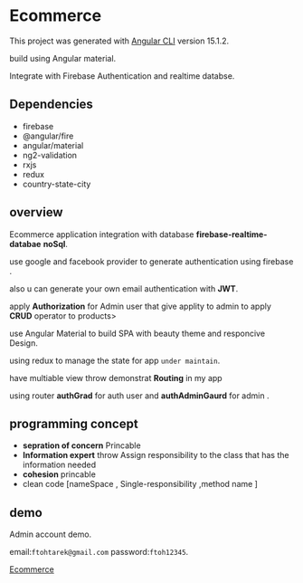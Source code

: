 # Ecommerce

This project was generated with [Angular CLI](https://github.com/angular/angular-cli) version 15.1.2.

build using Angular material.

Integrate with Firebase Authentication and realtime databse.

## Dependencies
- firebase
- @angular/fire
- angular/material
- ng2-validation
- rxjs
- redux
- country-state-city
## overview 
>
Ecommerce application integration with database **firebase-realtime-databae** **noSql**.
>
use google and facebook provider to generate authentication using firebase .
>
also u can generate your own email authentication with **JWT**.
>
apply **Authorization** for Admin user that give applity to admin to apply **CRUD** operator to products>
>
use Angular Material to build SPA with beauty theme and responcive Design.
>
using redux to manage the state for app ```under maintain```.
>
have multiable view throw demonstrat **Routing** in my app
>
using router **authGrad** for auth user and **authAdminGaurd** for admin .

## programming concept
* **sepration of concern** Princable 
*  **Information expert** throw Assign responsibility to the class that has the information needed
*  **cohesion** princable
* clean code [nameSpace , Single-responsibility ,method name ]

## demo
Admin account  demo.

email:```ftohtarek@gmail.com```
password:```ftoh12345```.

[Ecommerce](https://angular15-ecommerce-app.web.app/)

